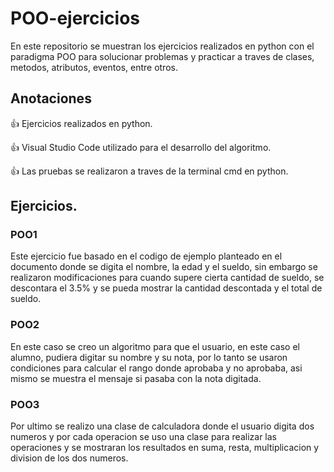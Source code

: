 # POO-ejercicios
En este repositorio se muestran los ejercicios realizados en python con el paradigma POO para solucionar problemas y practicar a traves de clases, metodos, atributos, eventos, entre otros.

## Anotaciones
:+1: Ejercicios realizados en python.

:+1: Visual Studio Code utilizado para el desarrollo del algoritmo.

:+1: Las pruebas se realizaron a traves de la terminal cmd en python.

## Ejercicios.

### POO1

Este ejercicio fue basado en el codigo de ejemplo planteado en el documento donde se digita el nombre, la edad y el sueldo, sin embargo se realizaron modificaciones para cuando supere cierta cantidad de sueldo, se descontara el 3.5% y se pueda mostrar la cantidad descontada y el total de sueldo.

### POO2

En este caso se creo un algoritmo para que el usuario, en este caso el alumno, pudiera digitar su nombre y su nota, por lo tanto se usaron condiciones para calcular el rango donde aprobaba y no aprobaba, asi mismo se muestra el mensaje si pasaba con la nota digitada.

### POO3

Por ultimo se realizo una clase de calculadora donde el usuario digita dos numeros y por cada operacion se uso una clase para realizar las operaciones y se mostraran los resultados en suma, resta, multiplicacion y division de los dos numeros.
